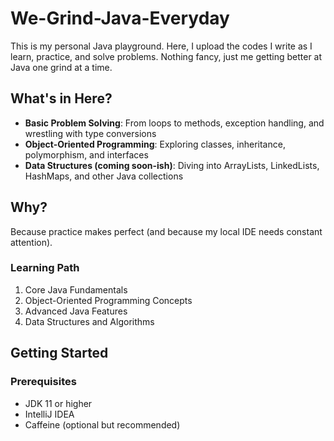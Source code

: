 # We-Grind-Java-Everyday

This is my personal Java playground. Here, I upload the codes I write as I learn, practice, and solve problems. Nothing fancy, just me getting better at Java one grind at a time.

## What's in Here?

- **Basic Problem Solving**: From loops to methods, exception handling, and wrestling with type conversions
- **Object-Oriented Programming**: Exploring classes, inheritance, polymorphism, and interfaces
- **Data Structures (coming soon-ish)**: Diving into ArrayLists, LinkedLists, HashMaps, and other Java collections

## Why?

Because practice makes perfect (and because my local IDE needs constant attention).

### Learning Path

1. Core Java Fundamentals
2. Object-Oriented Programming Concepts
3. Advanced Java Features
4. Data Structures and Algorithms

## Getting Started

### Prerequisites
- JDK 11 or higher
- IntelliJ IDEA 
- Caffeine (optional but recommended)

